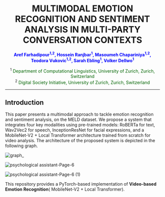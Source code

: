 <h1 align="center">MULTIMODAL EMOTION RECOGNITION AND SENTIMENT ANALYSIS IN MULTI-PARTY CONVERSATION CONTEXTS</h1>

<p align="center">
  <b>
    <span style="color:blue">Aref Farhadipour<sup>1,2</sup>, Hossein Ranjbar<sup>1</sup>, Masoumeh Chapariniya<sup>1,2</sup>, Teodora Vukovic<sup>1,2</sup>, Sarah Ebling<sup>1</sup>, Volker Dellwo<sup>1</sup></span>
  </b>
</p>

<p align="center">
  <sup>1</sup> <span style="color:darkgreen">Department of Computational Linguistics, University of Zurich, Zurich, Switzerland</span> <br>
  <sup>2</sup> <span style="color:darkgreen">Digital Society Initiative, University of Zurich, Zurich, Switzerland</span>
</p>


---

## Introduction

This paper presents a multimodal approach to tackle
emotion recognition and sentiment analysis, on the MELD dataset. We propose a system
that integrates four key modalities using pre-trained models:
RoBERTa for text, Wav2Vec2 for speech, InceptionResNet
for facial expressions, and a MobileNet-V2 + Local Transformer architecture
trained from scratch for video analysis. The architecture of the proposed system is depicted in the following graph.

![graph_](https://github.com/user-attachments/assets/9eef444d-e881-4f2d-9517-3fb8b628da48)

![psychological assistant-Page-6](https://github.com/user-attachments/assets/adfc0bb0-41ad-4ea7-82ae-89d46d0175a2)

![psychological assistant-Page-6 (1)](https://github.com/user-attachments/assets/7d24e93f-62ff-4b53-b2ae-22448f54ae6f)




This repository provides a PyTorch-based implementation of **Video-based Emotion Recognition**( MobileNet-V2 + Local Transformer). 


